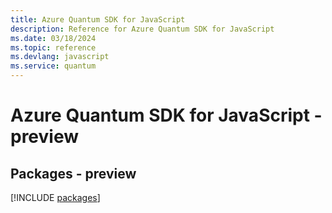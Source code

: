 ```yaml
---
title: Azure Quantum SDK for JavaScript
description: Reference for Azure Quantum SDK for JavaScript
ms.date: 03/18/2024
ms.topic: reference
ms.devlang: javascript
ms.service: quantum
---
```

# Azure Quantum SDK for JavaScript - preview
## Packages - preview
[!INCLUDE [packages](quantum-index.md)]